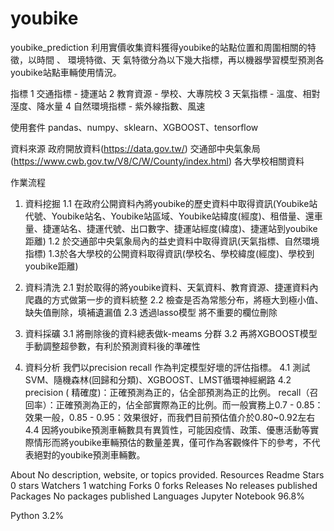 # youbike
youbike_prediction
利用實價收集資料獲得youbike的站點位置和周圍相關的特徵，以時間 、 環境特徵、天 氣特徵分為以下幾大指標，再以機器學習模型預測各youbike站點車輛使用情況。

指標
1 交通指標 - 捷運站 
2 教育資源 - 學校、大專院校
3 天氣指標 - 溫度、相對溼度、降水量
4 自然環境指標 - 紫外線指數、風速

使用套件
pandas、numpy、sklearn、XGBOOST、tensorflow

資料來源
政府開放資料(https://data.gov.tw/)
交通部中央氣象局(https://www.cwb.gov.tw/V8/C/W/County/index.html)
各大學校相關資料

作業流程
1. 資料挖掘
1.1 在政府公開資料內將youbike的歷史資料中取得資訊(Youbike站代號、Youbike站名、Youbike站區域、Youbike站緯度(經度)、租借量、還車量、捷運站名、捷運代號、出口數字、捷運站經度(緯度)、捷運站到youbike距離)
1.2 於交通部中央氣象局內的益史資料中取得資訊(天氣指標、自然環境指標)
1.3於各大學校的公開資料取得資訊(學校名、學校緯度(經度)、學校到youbike距離)

2. 資料清洗
2.1 對於取得的將youbike資料、天氣資料、教育資源、捷運資料內爬蟲的方式做第一步的資料統整
2.2 檢查是否為常態分布，將極大到極小值、缺失值刪除，填補遺漏值
2.3 透過lasso模型 將不重要的欄位刪除

3. 資料採礦
3.1 將刪除後的資料總表做k-meams 分群
3.2 再將XGBOOST模型手動調整超參數，有利於預測資料後的準確性

4. 資料分析
我們以precision    recall  作為判定模型好壞的評估指標。
4.1 測試 SVM、隨機森林(回歸和分類)、XGBOOST、LMST循環神經網路
4.2 precision ( 精確度)：正確預測為正的，佔全部預測為正的比例。 recall（召回率）：正確預測為正的，佔全部實際為正的比例。而一般實務上0.7 - 0.85：效果一般，0.85 - 0.95：效果很好，而我們目前預估值介於0.80~0.92左右
4.4 因將youbike預測車輛數具有異質性，可能因疫情、政策、優惠活動等實際情形而將youbike車輛預估的數量差異，僅可作為客觀條件下的參考，不代表絕對的youbike預測車輛數。

About
No description, website, or topics provided.
Resources
 Readme
Stars
 0 stars
Watchers
 1 watching
Forks
 0 forks
Releases
No releases published
Packages
No packages published
Languages
Jupyter Notebook
96.8%
 
Python
3.2%
